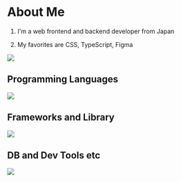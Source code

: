 # About Me

1. I'm a web frontend and backend developer from Japan

2. My favorites are CSS, TypeScript, Figma

![](https://github-readme-stats.vercel.app/api/top-langs?username=sakataku1991)

## Programming Languages

![](https://skillicons.dev/icons?i=html,css,js,typescript,ruby)

## Frameworks and Library

![](https://skillicons.dev/icons?i=vue,nuxtjs,react,nextjs,rails)

## DB and Dev Tools etc
![](https://skillicons.dev/icons?i=mysql,vscode,docker,aws,ai,figma)
